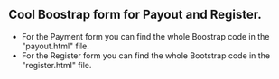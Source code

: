 ## Cool Boostrap form for Payout and Register.
- For the Payment form you can find the whole Boostrap code in the "payout.html" file.
- For the Register form you can find the whole Bootstrap code in the "register.html" file.



